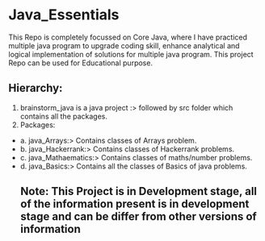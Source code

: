 # Java_Essentials
This Repo is completely focussed on Core Java, where I have practiced multiple java program to upgrade coding skill, enhance analytical and logical implementation of solutions for multiple java program. This project Repo can be used for Educational purpose.
## Hierarchy:
1. brainstorm_java is a java project :> followed by src folder which contains all the packages.
2. Packages:
* a. java_Arrays:> Contains classes of Arrays problem.
* b. java_Hackerrank:> Contains classes of Hackerrank problems.
* c. java_Mathaematics:> Contains classes of maths/number problems.
* d. java_Basics:> Contains all the classes of Basics of java problems.
   ##   Note:  This Project is in Development stage, all of the information present is in development stage and can be differ from other versions of information
